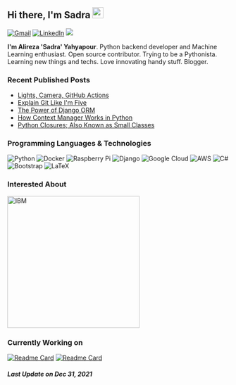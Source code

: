 ## Hi there, I'm Sadra <img src="https://media.giphy.com/media/hvRJCLFzcasrR4ia7z/giphy.gif" width="25px">

<a href="mailto:lnxpylnxpy@gmail.com"><img alt="Gmail" src="https://img.shields.io/badge/Gmail-D14836?style=for-the-badge&logo=gmail&logoColor=white"/></a> <a href="https://www.linkedin.com/in/ali-reza-yahyapour-18b896164/"><img alt="LinkedIn" src="https://img.shields.io/badge/linkedin-%230077B5.svg?&style=for-the-badge&logo=linkedin&logoColor=white"/></a> <a href="https://imsadra.me"><img src="https://img.shields.io/badge/imsadra.me-2962FF?style=for-the-badge&logo=hashnode&logoColor=white"></a>

**I'm Alireza 'Sadra' Yahyapour**. Python backend developer and Machine Learning enthusiast. Open source contributor. Trying to be a Pythonista. Learning new things and techs. Love innovating handy stuff. Blogger.

### Recent Published Posts
<!-- BLOGPOSTS:START -->
- [Lights, Camera, GitHub Actions](https://imsadra.me/lights-camera-github-actions)
- [Explain Git Like I'm Five](https://imsadra.me/explain-git-like-im-five)
- [The Power of Django ORM](https://imsadra.me/the-power-of-django-orm)
- [How Context Manager Works in Python](https://imsadra.me/how-context-manager-works-in-python)
- [Python Closures; Also Known as Small Classes](https://imsadra.me/python-closures-also-known-as-small-classes)
<!-- BLOGPOSTS:END -->

### Programming Languages & Technologies

<img alt="Python" src="https://img.shields.io/badge/python-%2314354C.svg?&style=for-the-badge&logo=python&logoColor=white"/> <img alt="Docker" src="https://img.shields.io/badge/docker-%230db7ed.svg?&style=for-the-badge&logo=docker&logoColor=white"/> <img alt="Raspberry Pi" src="https://img.shields.io/badge/-RaspberryPi-C51A4A?style=for-the-badge&logo=Raspberry-Pi"/> <img alt="Django" src="https://img.shields.io/badge/django-%23092E20.svg?&style=for-the-badge&logo=django&logoColor=white"/> <img alt="Google Cloud" src="https://img.shields.io/badge/GoogleCloud-%234285F4.svg?&style=for-the-badge&logo=google-cloud&logoColor=white"/> <img alt="AWS" src="https://img.shields.io/badge/AWS-%23FF9900.svg?&style=for-the-badge&logo=amazon-aws&logoColor=white"/> <img alt="C#" src="https://img.shields.io/badge/c%23-%23239120.svg?&style=for-the-badge&logo=c-sharp&logoColor=white"/> <img alt="Bootstrap" src="https://img.shields.io/badge/bootstrap-%23563D7C.svg?&style=for-the-badge&logo=bootstrap&logoColor=white"/> <img alt="LaTeX" src="https://img.shields.io/badge/latex-%23008080.svg?&style=for-the-badge&logo=latex&logoColor=white"/>

### Interested About
<img alt="IBM" src="https://media1.giphy.com/media/KafITy5Pc80DyEgAFf/giphy.gif" width="300"/>

### Currently Working on
[![Readme Card](https://github-readme-stats.vercel.app/api/pin/?username=codehub-ir&repo=codehub&show_owner=true&theme=buefy&title_color=1f00ff)](https://github.com/codehub-ir/codehub) [![Readme Card](https://github-readme-stats.vercel.app/api/pin/?username=lnxpy&repo=chapar&show_owner=true&theme=buefy&title_color=1f00ff)](https://github.com/lnxpy/chapar)

##### Last Update on Dec 31, 2021
